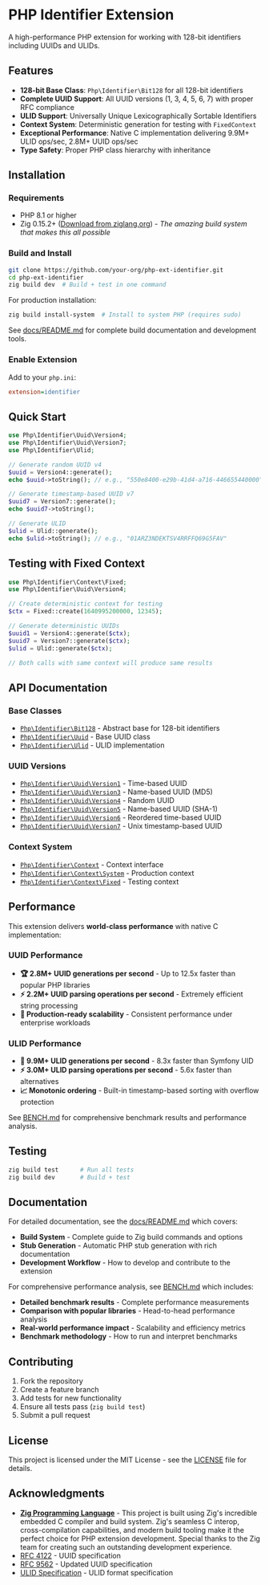 # PHP Identifier Extension

A high-performance PHP extension for working with 128-bit identifiers including UUIDs and ULIDs.

## Features

- **128-bit Base Class**: `Php\Identifier\Bit128` for all 128-bit identifiers
- **Complete UUID Support**: All UUID versions (1, 3, 4, 5, 6, 7) with proper RFC compliance
- **ULID Support**: Universally Unique Lexicographically Sortable Identifiers
- **Context System**: Deterministic generation for testing with `FixedContext`
- **Exceptional Performance**: Native C implementation delivering 9.9M+ ULID ops/sec, 2.8M+ UUID ops/sec
- **Type Safety**: Proper PHP class hierarchy with inheritance

## Installation

### Requirements

- PHP 8.1 or higher
- Zig 0.15.2+ ([Download from ziglang.org](https://ziglang.org/download/)) - *The amazing build system that makes this all possible*

### Build and Install

```bash
git clone https://github.com/your-org/php-ext-identifier.git
cd php-ext-identifier
zig build dev  # Build + test in one command
```

For production installation:
```bash
zig build install-system  # Install to system PHP (requires sudo)
```

See [docs/README.md](docs/README.md) for complete build documentation and development tools.

### Enable Extension

Add to your `php.ini`:
```ini
extension=identifier
```

## Quick Start

```php
use Php\Identifier\Uuid\Version4;
use Php\Identifier\Uuid\Version7;
use Php\Identifier\Ulid;

// Generate random UUID v4
$uuid = Version4::generate();
echo $uuid->toString(); // e.g., "550e8400-e29b-41d4-a716-446655440000"

// Generate timestamp-based UUID v7
$uuid7 = Version7::generate();
echo $uuid7->toString();

// Generate ULID
$ulid = Ulid::generate();
echo $ulid->toString(); // e.g., "01ARZ3NDEKTSV4RRFFQ69G5FAV"
```

## Testing with Fixed Context

```php
use Php\Identifier\Context\Fixed;
use Php\Identifier\Uuid\Version4;

// Create deterministic context for testing
$ctx = Fixed::create(1640995200000, 12345);

// Generate deterministic UUIDs
$uuid1 = Version4::generate($ctx);
$uuid7 = Version7::generate($ctx);
$ulid = Ulid::generate($ctx);

// Both calls with same context will produce same results
```

## API Documentation

### Base Classes

- [`Php\Identifier\Bit128`](docs/api/Bit128.md) - Abstract base for 128-bit identifiers
- [`Php\Identifier\Uuid`](docs/api/Uuid.md) - Base UUID class
- [`Php\Identifier\Ulid`](docs/api/Ulid.md) - ULID implementation

### UUID Versions

- [`Php\Identifier\Uuid\Version1`](docs/api/Version1.md) - Time-based UUID
- [`Php\Identifier\Uuid\Version3`](docs/api/Version3.md) - Name-based UUID (MD5)
- [`Php\Identifier\Uuid\Version4`](docs/api/Version4.md) - Random UUID
- [`Php\Identifier\Uuid\Version5`](docs/api/Version5.md) - Name-based UUID (SHA-1)
- [`Php\Identifier\Uuid\Version6`](docs/api/Version6.md) - Reordered time-based UUID
- [`Php\Identifier\Uuid\Version7`](docs/api/Version7.md) - Unix timestamp-based UUID

### Context System

- [`Php\Identifier\Context`](docs/api/Context.md) - Context interface
- [`Php\Identifier\Context\System`](docs/api/SystemContext.md) - Production context
- [`Php\Identifier\Context\Fixed`](docs/api/FixedContext.md) - Testing context

## Performance

This extension delivers **world-class performance** with native C implementation:

### UUID Performance
- **🏆 2.8M+ UUID generations per second** - Up to 12.5x faster than popular PHP libraries
- **⚡ 2.2M+ UUID parsing operations per second** - Extremely efficient string processing
- **🔧 Production-ready scalability** - Consistent performance under enterprise workloads

### ULID Performance
- **🚀 9.9M+ ULID generations per second** - 8.3x faster than Symfony UID
- **⚡ 3.0M+ ULID parsing operations per second** - 5.6x faster than alternatives
- **📈 Monotonic ordering** - Built-in timestamp-based sorting with overflow protection

See [BENCH.md](BENCH.md) for comprehensive benchmark results and performance analysis.

## Testing

```bash
zig build test      # Run all tests
zig build dev       # Build + test
```

## Documentation

For detailed documentation, see the [docs/README.md](docs/README.md) which covers:

- **Build System** - Complete guide to Zig build commands and options
- **Stub Generation** - Automatic PHP stub generation with rich documentation
- **Development Workflow** - How to develop and contribute to the extension

For comprehensive performance analysis, see [BENCH.md](BENCH.md) which includes:

- **Detailed benchmark results** - Complete performance measurements
- **Comparison with popular libraries** - Head-to-head performance analysis
- **Real-world performance impact** - Scalability and efficiency metrics
- **Benchmark methodology** - How to run and interpret benchmarks

## Contributing

1. Fork the repository
2. Create a feature branch
3. Add tests for new functionality
4. Ensure all tests pass (`zig build test`)
5. Submit a pull request

## License

This project is licensed under the MIT License - see the [LICENSE](LICENSE) file for details.

## Acknowledgments

- **[Zig Programming Language](https://ziglang.org/)** - This project is built using Zig's incredible embedded C compiler and build system. Zig's seamless C interop, cross-compilation capabilities, and modern build tooling make it the perfect choice for PHP extension development. Special thanks to the Zig team for creating such an outstanding development experience.
- [RFC 4122](https://tools.ietf.org/html/rfc4122) - UUID specification
- [RFC 9562](https://tools.ietf.org/html/rfc9562) - Updated UUID specification
- [ULID Specification](https://github.com/ulid/spec) - ULID format specification

